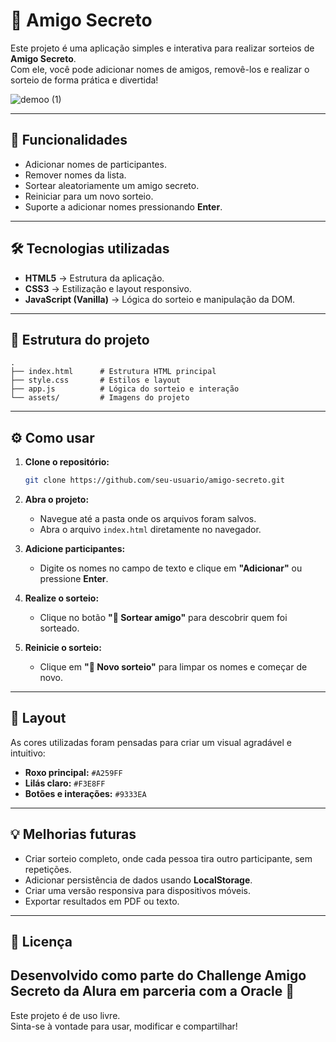 
# 🎁 Amigo Secreto

Este projeto é uma aplicação simples e interativa para realizar sorteios de **Amigo Secreto**.  
Com ele, você pode adicionar nomes de amigos, removê-los e realizar o sorteio de forma prática e divertida!

![demoo (1)](https://github.com/user-attachments/assets/27e8ca7a-d912-4166-b16c-1ffe4ed80932)

---

## 🚀 Funcionalidades

- Adicionar nomes de participantes.
- Remover nomes da lista.
- Sortear aleatoriamente um amigo secreto.
- Reiniciar para um novo sorteio.
- Suporte a adicionar nomes pressionando **Enter**.

---

## 🛠️ Tecnologias utilizadas

- **HTML5** → Estrutura da aplicação.  
- **CSS3** → Estilização e layout responsivo.  
- **JavaScript (Vanilla)** → Lógica do sorteio e manipulação da DOM.  

---

## 📂 Estrutura do projeto

```
.
├── index.html      # Estrutura HTML principal
├── style.css       # Estilos e layout
├── app.js          # Lógica do sorteio e interação
└── assets/         # Imagens do projeto
```
---

## ⚙️ Como usar

1. **Clone o repositório:**
   ```bash
   git clone https://github.com/seu-usuario/amigo-secreto.git
   ```

2. **Abra o projeto:**
   - Navegue até a pasta onde os arquivos foram salvos.
   - Abra o arquivo `index.html` diretamente no navegador.

3. **Adicione participantes:**
   - Digite os nomes no campo de texto e clique em **"Adicionar"** ou pressione **Enter**.

4. **Realize o sorteio:**
   - Clique no botão **"🎲 Sortear amigo"** para descobrir quem foi sorteado.

5. **Reinicie o sorteio:**
   - Clique em **"🔄 Novo sorteio"** para limpar os nomes e começar de novo.

---

## 🎨 Layout

As cores utilizadas foram pensadas para criar um visual agradável e intuitivo:
- **Roxo principal:** `#A259FF`
- **Lilás claro:** `#F3E8FF`
- **Botões e interações:** `#9333EA`

---

## 💡 Melhorias futuras

- Criar sorteio completo, onde cada pessoa tira outro participante, sem repetições.
- Adicionar persistência de dados usando **LocalStorage**.
- Criar uma versão responsiva para dispositivos móveis.
- Exportar resultados em PDF ou texto.

---

## 📜 Licença

Desenvolvido como parte do Challenge Amigo Secreto da Alura em parceria com a Oracle 🚀
---
Este projeto é de uso livre.  
Sinta-se à vontade para usar, modificar e compartilhar!
